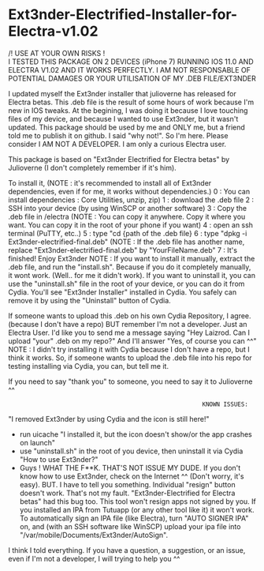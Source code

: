 # Ext3nder-Electrified-Installer-for-Electra-v1.02
/! USE AT YOUR OWN RISKS !\
I TESTED THIS PACKAGE ON 2 DEVICES (iPhone 7) RUNNING IOS 11.0 AND ELECTRA V1.02 AND IT WORKS PERFECTLY. 
I AM NOT RESPONSABLE OF POTENTIAL DAMAGES OR YOUR UTILISATION OF MY .DEB FILE/EXT3NDER

I updated myself the Ext3nder installer that julioverne has released for Electra betas. This .deb file is the result of some hours of work because I'm new in IOS tweaks.
At the begining, I was doing it because I love touching files of my device, and because I wanted to use Ext3nder, but it wasn't updated. This package should be used by me and ONLY me, but a friend told me to publish it on github. I said "why not!". So I'm here.
Please consider I AM NOT A DEVELOPER. I am only a curious Electra user.

This package is based on "Ext3nder Electrified for Electra betas" by Julioverne (I don't completely remember if it's him).

To install it,
(NOTE : it's recommended to install all of Ext3nder dependencies, even if for me, it works without dependencies.)
0 : You can install dependencies : Core Utilities, unzip, zip)
1 : download the .deb file 
2 : SSH into your device (by using WinSCP or another software)
3 : Copy the .deb file in /electra (NOTE : You can copy it anywhere. Copy it where you want. You can copy it in the root of your phone if you want)
4 : open an ssh terminal (PuTTY, etc..)
5 : type "cd {path of the .deb file}
6 : type "dpkg -i Ext3nder-electrified-final.deb" (NOTE : If the .deb file has another name, replace "Ext3nder-electrified-final.deb" by "YourFileName.deb"
7 : It's finished!
Enjoy Ext3nder
NOTE : If you want to install it manually, extract the .deb file, and run the "install.sh". Because if you do it completely manually, it wont work. (Well.. for me it didn't work).
If you want to uninstall it, you can use the "uninstall.sh" file in the root of your device, or you can do it from Cydia. You'll see "Ext3nder Installer" installed in Cydia. You safely can remove it by using the "Uninstall" button of Cydia.

If someone wants to upload this .deb on his own Cydia Repository, I agree. (because I don't have a repo) BUT remember I'm not a developer. Just an Electra User. I'd like you to send me a message saying "Hey Laizrod. Can I upload "your" .deb on my repo?" And I'll answer "Yes, of course you can ^^"
NOTE : I didn't try installing it with Cydia because I don't have a repo, but I think it works. So, if someone wants to upload the .deb file into his repo for testing installing via Cydia, you can, but tell me it.

If you need to say "thank you" to someone, you need to say it to Julioverne ^^


                                                           KNOWN ISSUES:
 "I removed Ext3nder by using Cydia and the icon is still here!"
 - run uicache
 "I installed it, but the icon doesn't show/or the app crashes on launch"
 - use "uninstall.sh" in the root of you device, then uninstall it via Cydia
 "How to use Ext3nder?"
 - Guys ! WHAT THE F**K. THAT'S NOT ISSUE MY DUDE. If you don't know how to use Ext3nder, check on the Internet ^^ (Don't worry, it's easy). BUT. I have to tell you something. Individual "resign" button doesn't work. That's not my fault. "Ext3nder-Electrified for Electra betas" had this bug too. This tool won't resign apps not signed by you. If you installed an IPA from Tutuapp (or any other tool like it) it won't work. To automatically sign an IPA file (like Electra), turn "AUTO SIGNER IPA" on, and (with an SSH software like WinSCP) upload your ipa file into "/var/mobile/Documents/Ext3nder/AutoSign".

I think I told everything.
If you have a question, a suggestion, or an issue, even if I'm not a developer, I will trying to help you ^^
